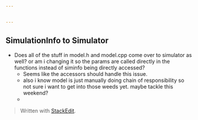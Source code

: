 ```yaml
---


---
```


<h2 id="simulationinfo-to-simulator">SimulationInfo to Simulator</h2>
<ul>
<li>Does all of the stuff in model.h and model.cpp come over to simulator as well? or am i changing it so the params are called directly in the functions instead of siminfo being directly accessed?
<ul>
<li>Seems like the accessors should handle this issue.</li>
<li>also i know model is just manually doing chain of responsibility so not sure i want to get into those weeds yet. maybe tackle this weekend?</li>
<li></li>
</ul>
</li>
</ul>
<blockquote>
<p>Written with <a href="https://stackedit.io/">StackEdit</a>.</p>
</blockquote>

